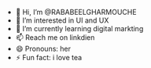 - 👋 Hi, I’m @RABABEELGHARMOUCHE
- 👀 I’m interested in UI and UX
- 🌱 I’m currently learning digital markting
- 📫 Reach me on linkdien
- 😄 Pronouns: her
- ⚡ Fun fact: i love tea

<!---
RABABEELGHARMOUCHE/RABABEELGHARMOUCHE is a ✨ special ✨ repository because its `README.md` (this file) appears on your GitHub profile.
You can click the Preview link to take a look at your changes.
--->
